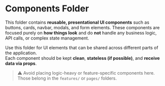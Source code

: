 # Components Folder

This folder contains **reusable, presentational UI components** such as buttons, cards, navbar, modals, and form elements. These components are focused purely on **how things look** and do **not** handle any business logic, API calls, or complex state management.

Use this folder for UI elements that can be shared across different parts of the application.  
Each component should be kept **clean**, **stateless (if possible)**, and **receive data via props**.

> ⚠️ Avoid placing logic-heavy or feature-specific components here. Those belong in the `features/` or `pages/` folders.

